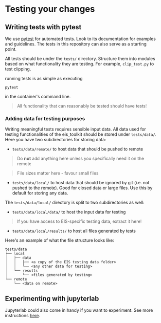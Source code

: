 # Testing your changes

## Writing tests with pytest

We use [pytest](https://docs.pytest.org/) for automated tests. Look to its documentation for examples and guidelines.
The tests in this repository can also serve as a starting point.

All tests should be under the `tests/` directory. Structure them into modules based on what functionality they are testing.
For example, `clip_test.py` to test clipping.

running tests is as simple as executing
```console
pytest
```
in the container's command line.

> All functionality that can reasonably be tested should have tests!

### Adding data for testing purposes

Writing meaningful tests requires sensible input data. All data used for testing functionalities of the eis_toolkit
should be stored under `tests/data/`. Here you have two subdirectories for storing data:
- `tests/data/remote/` to host data that should be pushed to remote
> Do **not** add anything here unless you specifically need it on the remote

> File sizes matter here - favour small files
- `tests/data/local/` to host data that should be ignored by git (i.e. not pushed to the remote). Good for closed data or large files. Use this by default for storing any data.

The `tests/data/local/` directory is split to two subdirectories as well:
- `tests/data/local/data/` to host the input data for testing
> If you have access to EIS-specific testing data, extract it here!
- `tests/data/local/results/` to host all files generated by tests

Here's an example of what the file structure looks like:
```
tests/data
├── local
│   ├── data
│   │   ├── <a copy of the EIS testing data folder>
│   │   └── <any other data for testing>
│   └── results
│       └── <files generated by testing>
└── remote
    └── <data on remote>
```

## Experimenting with jupyterlab

Jupyterlab could also come in handy if you want to experiment. See more instructions [here](./using_jupyterlab.md).
